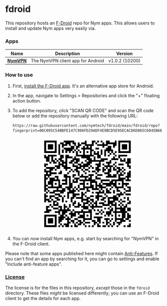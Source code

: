 # fdroid
This repository hosts an [F-Droid](https://f-droid.org/) repo for Nym apps. This allows users to install and update Nym apps very easily via.

### Apps

<!-- This table is auto-generated. Do not edit -->
| Name | Description | Version |
| --- | --- | --- |
| [**NymVPN**](https://github.com/nymtech/nym-vpn-android) | The NymVPN client app for Android | v1.0.2 (10200) |
<!-- end apps table -->

### How to use
1. First, [install the F-Droid app](https://f-droid.org/). It's an alternative app store for Android.
2. In the app, navigate to Settings > Repositories and click the "+" floating action button.
3. To add the repository, click "SCAN QR CODE" and scan the QR code below or add the repository manually with the following URL:

    ```
    https://raw.githubusercontent.com/nymtech/fdroid/main/fdroid/repo?fingerprint=06C095C54BBFE147C986FD29ADF4E9BCD5E95ECACD6D865C6045B66B0B5500FB
    ```

    <p align="center">
      <img src=".github/qrcode.png?raw=true" alt="F-Droid repo QR code" width="300" height="300"/>
    </p>


4. You can now install Nym apps, e.g. start by searching for "NymVPN" in the F-Droid client.

Please note that some apps published here might contain [Anti-Features](https://f-droid.org/en/docs/Anti-Features/). If you can't find an app by searching for it, you can go to settings and enable "Include anti-feature apps".

### [License](LICENSE)
The license is for the files in this repository, *except* those in the `fdroid` directory. These files *might* be licensed differently; you can use an F-Droid client to get the details for each app.
